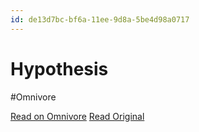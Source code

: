 ```yaml
---
id: de13d7bc-bf6a-11ee-9d8a-5be4d98a0717
---
```


# Hypothesis
#Omnivore

[Read on Omnivore](https://omnivore.app/me/hypothesis-18d5a56422e)
[Read Original](https://hypothes.is/a/qw00KL9oEe6veWNyoMZcsg)

